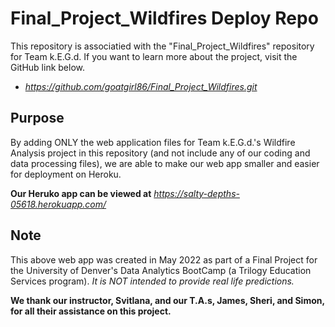 # Final_Project_Wildfires Deploy Repo
This repository is associatied with the "Final_Project_Wildfires" repository for Team k.E.G.d. If you want to learn more about the project, visit the GitHub link below. 
 - *https://github.com/goatgirl86/Final_Project_Wildfires.git*

## Purpose
By adding ONLY the web application files for Team k.E.G.d.'s Wildfire Analysis project in this repository (and not include any of our coding and data processing files), we are able to make our web app smaller and easier for deployment on Heroku.

**Our Heruko app can be viewed at** *https://salty-depths-05618.herokuapp.com/*

## Note
This above web app was created in May 2022 as part of a Final Project for the University of Denver's Data Analytics BootCamp (a Trilogy Education Services program). *It is NOT intended to provide real life predictions.*

**We thank our instructor, Svitlana, and our T.A.s, James, Sheri, and Simon, for all their assistance on this project.** 
